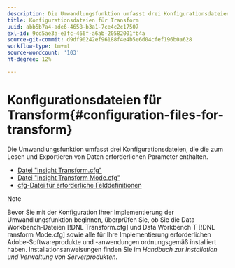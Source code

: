 ```yaml
---
description: Die Umwandlungsfunktion umfasst drei Konfigurationsdateien, die die zum Lesen und Exportieren von Daten erforderlichen Parameter enthalten.
title: Konfigurationsdateien für Transform
uuid: abb5b7a4-ade6-4658-b3a1-7ce4c2c17507
exl-id: 9cd5ae3a-e3fc-466f-a6ab-20582001fb4a
source-git-commit: d9df90242ef96188f4e4b5e6d04cfef196b0a628
workflow-type: tm+mt
source-wordcount: '103'
ht-degree: 12%

---
```


# Konfigurationsdateien für Transform{#configuration-files-for-transform}

Die Umwandlungsfunktion umfasst drei Konfigurationsdateien, die die zum Lesen und Exportieren von Daten erforderlichen Parameter enthalten.

* [Datei &quot;Insight Transform.cfg&quot;](../../../../home/c-dataset-const-proc/c-transf-func/c-config-files-transf/t-ins-transf-file/t-ins-transf-file.md#task-857fc535ccdb4c39b763179efa4b0f13)
* [Datei &quot;Insight Transform Mode.cfg&quot;](../../../../home/c-dataset-const-proc/c-transf-func/c-config-files-transf/t-transf-mode-file.md#task-816c4723c08541898cd3449474dee3df)
* [cfg-Datei für erforderliche Felddefinitionen](../../../../home/c-dataset-const-proc/c-transf-func/c-config-files-transf/c-req-field-def-file.md#concept-3697c777c09049ccac0354962e7bb64c)

>[!NOTE]
>
>Bevor Sie mit der Konfiguration Ihrer Implementierung der Umwandlungsfunktion beginnen, überprüfen Sie, ob Sie die Data Workbench-Dateien [!DNL Transform.cfg] und Data Workbench T [!DNL ransform Mode.cfg] sowie alle für Ihre Implementierung erforderlichen Adobe-Softwareprodukte und -anwendungen ordnungsgemäß installiert haben. Installationsanweisungen finden Sie im *Handbuch zur Installation und Verwaltung von Serverprodukten*.
